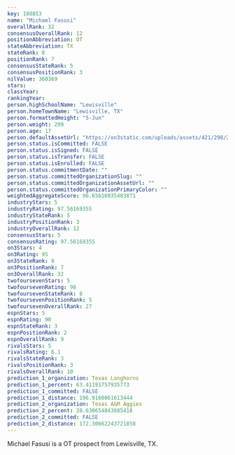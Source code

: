 ```yaml
---
key: 108853
name: "Michael Fasusi"
overallRank: 32
consensusOverallRank: 12
positionAbbreviation: OT
stateAbbreviation: TX
stateRank: 8
positionRank: 7
consensusStateRank: 5
consensusPositionRank: 3
nilValue: 360369
stars: 
classYear: 
rankingYear: 
person.highSchoolName: "Lewisville"
person.homeTownName: "Lewisville, TX"
person.formattedHeight: "5-Jun"
person.weight: 299
person.age: 17
person.defaultAssetUrl: "https://on3static.com/uploads/assets/421/298/298421.jpg"
person.status.isCommitted: FALSE
person.status.isSigned: FALSE
person.status.isTransfer: FALSE
person.status.isEnrolled: FALSE
person.status.commitmentDate: ""
person.status.committedOrganizationSlug: ""
person.status.committedOrganizationAssetUrl: ""
person.status.committedOrganizationPrimaryColor: ""
weightedAggregateScore: 96.65616935483871
industryStars: 5
industryRating: 97.56169355
industryStateRank: 5
industryPositionRank: 3
industryOverallRank: 12
consensusStars: 5
consensusRating: 97.56169355
on3Stars: 4
on3Rating: 95
on3StateRank: 8
on3PositionRank: 7
on3OverallRank: 32
twofoursevenStars: 5
twofoursevenRating: 98
twofoursevenStateRank: 8
twofoursevenPositionRank: 5
twofoursevenOverallRank: 27
espnStars: 5
espnRating: 90
espnStateRank: 3
espnPositionRank: 2
espnOverallRank: 9
rivalsStars: 5
rivalsRating: 6.1
rivalsStateRank: 3
rivalsPositionRank: 3
rivalsOverallRank: 10
prediction_1_organization: Texas Longhorns
prediction_1_percent: 63.41191757935773
prediction_1_committed: FALSE
prediction_1_distance: 196.9160061613444
prediction_2_organization: Texas A&M Aggies
prediction_2_percent: 28.630654043685418
prediction_2_committed: FALSE
prediction_2_distance: 172.30662243721858
---
```

Michael Fasusi is a OT prospect from Lewisville, TX.